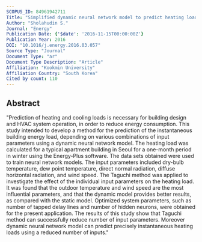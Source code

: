 ```yaml
---
SCOPUS_ID: 84961942711
Title: "Simplified dynamic neural network model to predict heating load of a building using Taguchi method"
Author: "Sholahudin S."
Journal: "Energy"
Publication Date: {'$date': '2016-11-15T00:00:00Z'}
Publication Year: 2016
DOI: "10.1016/j.energy.2016.03.057"
Source Type: "Journal"
Document Type: "ar"
Document Type Description: "Article"
Affiliation: "Kookmin University"
Affiliation Country: "South Korea"
Cited by count: 110
---
```


## Abstract
"Prediction of heating and cooling loads is necessary for building design and HVAC system operation, in order to reduce energy consumption. This study intended to develop a method for the prediction of the instantaneous building energy load, depending on various combinations of input parameters using a dynamic neural network model. The heating load was calculated for a typical apartment building in Seoul for a one-month period in winter using the Energy-Plus software. The data sets obtained were used to train neural network models. The input parameters included dry-bulb temperature, dew point temperature, direct normal radiation, diffuse horizontal radiation, and wind speed. The Taguchi method was applied to investigate the effect of the individual input parameters on the heating load. It was found that the outdoor temperature and wind speed are the most influential parameters, and that the dynamic model provides better results, as compared with the static model. Optimized system parameters, such as number of tapped delay lines and number of hidden neurons, were obtained for the present application. The results of this study show that Taguchi method can successfully reduce number of input parameters. Moreover dynamic neural network model can predict precisely instantaneous heating loads using a reduced number of inputs."
